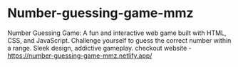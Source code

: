 # Number-guessing-game-mmz

Number Guessing Game: A fun and interactive web game built with HTML, CSS, and JavaScript. Challenge yourself to guess the correct number within a range. Sleek design, addictive gameplay.
checkout website - https://number-guessing-game-mmz.netlify.app/
